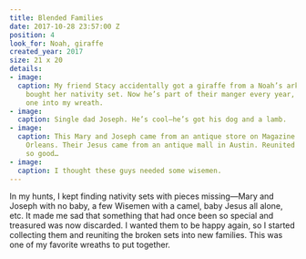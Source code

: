 ```yaml
---
title: Blended Families
date: 2017-10-28 23:57:00 Z
position: 4
look_for: Noah, giraffe
created_year: 2017
size: 21 x 20
details:
- image: 
  caption: My friend Stacy accidentally got a giraffe from a Noah’s ark set when she
    bought her nativity set. Now he’s part of their manger every year, so I added
    one into my wreath.
- image: 
  caption: Single dad Joseph. He’s cool—he’s got his dog and a lamb.
- image: 
  caption: This Mary and Joseph came from an antique store on Magazine Street in New
    Orleans. Their Jesus came from an antique mall in Austin. Reunited and it feels
    so good…
- image: 
  caption: I thought these guys needed some wisemen.
---
```


In my hunts, I kept finding nativity sets with pieces missing—Mary and Joseph with no baby, a few Wisemen with a camel, baby Jesus all alone, etc. It made me sad that something that had once been so special and treasured was now discarded. I wanted them to be happy again, so I started collecting them and reuniting the broken sets into new families. This was one of my favorite wreaths to put together.